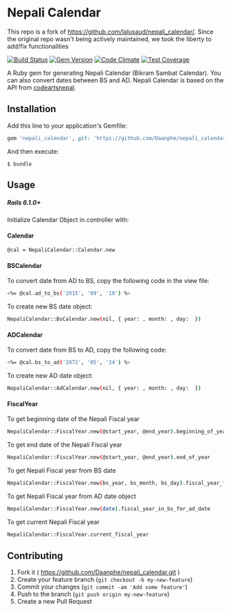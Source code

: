 # Nepali Calendar
This repo is a fork of https://github.com/lalusaud/nepali_calendar/. Since the original repo wasn't being actively maintained, we took the liberty to add/fix functionalities

[![Build Status](https://travis-ci.org/lalusaud/nepali_calendar.svg)](https://travis-ci.org/lalusaud/nepali_calendar)
[![Gem Version](https://badge.fury.io/rb/nepali_calendar.svg)](http://badge.fury.io/rb/nepali_calendar)
[![Code Climate](https://codeclimate.com/github/lalusaud/nepali_calendar/badges/gpa.svg)](https://codeclimate.com/github/lalusaud/nepali_calendar)
[![Test Coverage](https://codeclimate.com/github/lalusaud/nepali_calendar/badges/coverage.svg)](https://codeclimate.com/github/lalusaud/nepali_calendar/coverage)

A Ruby gem for generating Nepali Calendar (Bikram Sambat Calendar). You can also convert dates between BS and AD. Nepali Calendar is based on the API from [codeartsnepal](http://sourceforge.net/projects/nepalidateconve/).

## Installation
Add this line to your application's Gemfile:

```ruby
gem 'nepali_calendar', git: 'https://github.com/Daanphe/nepali_calendar.git', branch: 'master'
```

And then execute:

    $ bundle


## Usage

##### Rails 6.1.0+
Initialize Calendar Object in controller with:

#### Calendar
```sh
@cal = NepaliCalendar::Calendar.new
```

#### BSCalendar
To convert date from AD to BS, copy the following code in the view file:
```sh
<%= @cal.ad_to_bs('2015', '09', '10') %>
```
To create new BS date object:
```sh
NepaliCalendar::BsCalendar.new(nil, { year: , month: , day:  })
```

#### ADCalendar
To convert date from BS to AD, copy the following code:
```sh
<%= @cal.bs_to_ad('2072', '05', '24') %>
```
To create new AD date object:
```sh
NepaliCalendar::AdCalendar.new(nil, { year: , month: , day:  })
```

#### FiscalYear
To get beginning date of the Nepali Fiscal year
```sh
NepaliCalendar::FiscalYear.new(@start_year, @end_year).beginning_of_year
```
To get end date of the Nepali Fiscal year
```sh
NepaliCalendar::FiscalYear.new(@start_year, @end_year).end_of_year
```
To get Nepali Fiscal year from BS date
```sh
NepaliCalendar::FiscalYear.new(bs_year, bs_month, bs_day).fiscal_year_for_bs_date
```
To get Nepali Fiscal year from AD date object
```sh
NepaliCalendar::FiscalYear.new(date).fiscal_year_in_bs_for_ad_date
```
To get current Nepali Fiscal year
```sh
NepaliCalendar::FiscalYear.current_fiscal_year
```

## Contributing
1. Fork it ( https://github.com/Daanphe/nepali_calendar.git )
2. Create your feature branch (`git checkout -b my-new-feature`)
3. Commit your changes (`git commit -am 'Add some feature'`)
4. Push to the branch (`git push origin my-new-feature`)
5. Create a new Pull Request
